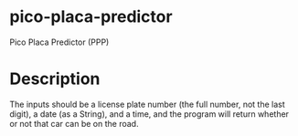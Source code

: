 # pico-placa-predictor
Pico Placa Predictor (PPP)

# Description
The inputs should be a license plate number (the full number, not the last digit), a date (as a String), and a time, and the program will return whether or not that car can be on the road.
